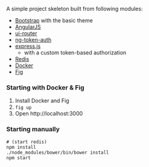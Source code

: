 A simple project skeleton built from following modules:

* [Bootstrap](http://getbootstrap.com/) with the basic theme
* [AngularJS](https://angularjs.org/)
* [ui-router](https://github.com/angular-ui/ui-router)
* [ng-token-auth](https://github.com/lynndylanhurley/ng-token-auth)
* [express.js](http://expressjs.com/)
  * with a custom token-based authorization
* [Redis](http://redis.io/)
* [Docker](https://www.docker.com/)
* [Fig](http://www.fig.sh/)

### Starting with Docker & Fig

1. Install Docker and Fig
2. `fig up`
3. Open http://localhost:3000

### Starting manually

    # (start redis)
    npm install
    ./node_modules/bower/bin/bower install
    npm start
